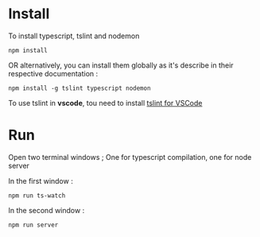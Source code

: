 # Install

To install typescript, tslint and nodemon

```shell
npm install
```

OR alternatively, you can install them globally as it's describe in their respective documentation :

```shell
npm install -g tslint typescript nodemon
```

To use tslint in **vscode**, tou need to install [tslint for VSCode](https://marketplace.visualstudio.com/items?itemName=eg2.tslint)

# Run

Open two terminal windows ; One for typescript compilation, one for node server

In the first window :

```shell
npm run ts-watch
```

In the second window :

```shell
npm run server
```
